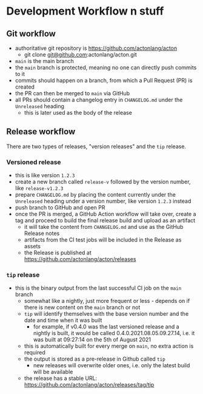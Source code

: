 # Development Workflow n stuff


## Git workflow

- authoritative git repository is https://github.com/actonlang/acton
  - git clone git@github.com:actonlang/acton.git
- `main` is the main branch
- the `main` branch is protected, meaning no one can directly push commits to it
- commits should happen on a branch, from which a Pull Request (PR) is created
- the PR can then be merged to `main` via GitHub
- all PRs should contain a changelog entry in `CHANGELOG.md` under the
  `Unreleased` heading
  - this is later used as the body of the release

## Release workflow

There are two types of releases, "version releases" and the `tip` release.

### Versioned release
- this is like version `1.2.3`
- create a new branch called `release-v` followed by the version number, like
  `release-v1.2.3`
- prepare `CHANGELOG.md` by placing the content currently under the `Unreleased`
  heading under a version number, like version `1.2.3` instead
- push branch to GitHub and open PR
- once the PR is merged, a GitHub Action workflow will take over, create a tag
  and proceed to build the final release build and upload as an artifact
  - it will take the content from `CHANGELOG.md` and use as the GitHub Release
    notes
  - artifacts from the CI test jobs will be included in the Release as assets
  - the Release is published at https://github.com/actonlang/acton/releases

### `tip` release
- this is the binary output from the last successful CI job on the `main`
  branch
  - somewhat like a nightly, just more frequent or less - depends on if there is
    new content on the `main` branch or not
  - `tip` will identify themselves with the base version number and the date
    and time when it was built
    - for example, if v0.4.0 was the last versioned release and a nightly is
      built, it would be called 0.4.0.2021.08.05.09.27.14, i.e. it was built at
      09:27:14 on the 5th of August 2021
  - this is automatically built for every merge on `main`, no extra action is
    required
  - the output is stored as a pre-release in Github called `tip`
    - new releases will overwrite older ones, i.e. only the latest build will be
      available
  - the release has a stable URL:
    https://github.com/actonlang/acton/releases/tag/tip
